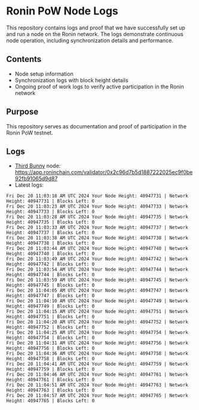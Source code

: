 # Ronin PoW Node Logs

This repository contains logs and proof that we have successfully set up and run a node on the Ronin network. The logs demonstrate continuous node operation, including synchronization details and performance.

## Contents

- Node setup information
- Synchronization logs with block height details
- Ongoing proof of work logs to verify active participation in the Ronin network

## Purpose

This repository serves as documentation and proof of participation in the Ronin PoW testnet.

## Logs

- [Third Bunny](https://thirdbunny.xyz/) node: https://app.roninchain.com/validator/0x2c96d7b5d1887222025ec9f0be92fb91065d9d87
- Latest logs:
```
Fri Dec 20 11:03:18 AM UTC 2024 Your Node Height: 40947731 | Network Height: 40947731 | Blocks Left: 0
Fri Dec 20 11:03:23 AM UTC 2024 Your Node Height: 40947733 | Network Height: 40947733 | Blocks Left: 0
Fri Dec 20 11:03:28 AM UTC 2024 Your Node Height: 40947735 | Network Height: 40947735 | Blocks Left: 0
Fri Dec 20 11:03:33 AM UTC 2024 Your Node Height: 40947737 | Network Height: 40947737 | Blocks Left: 0
Fri Dec 20 11:03:38 AM UTC 2024 Your Node Height: 40947738 | Network Height: 40947738 | Blocks Left: 0
Fri Dec 20 11:03:44 AM UTC 2024 Your Node Height: 40947740 | Network Height: 40947740 | Blocks Left: 0
Fri Dec 20 11:03:49 AM UTC 2024 Your Node Height: 40947742 | Network Height: 40947742 | Blocks Left: 0
Fri Dec 20 11:03:54 AM UTC 2024 Your Node Height: 40947744 | Network Height: 40947744 | Blocks Left: 0
Fri Dec 20 11:03:59 AM UTC 2024 Your Node Height: 40947745 | Network Height: 40947745 | Blocks Left: 0
Fri Dec 20 11:04:05 AM UTC 2024 Your Node Height: 40947747 | Network Height: 40947747 | Blocks Left: 0
Fri Dec 20 11:04:10 AM UTC 2024 Your Node Height: 40947749 | Network Height: 40947749 | Blocks Left: 0
Fri Dec 20 11:04:15 AM UTC 2024 Your Node Height: 40947751 | Network Height: 40947751 | Blocks Left: 0
Fri Dec 20 11:04:20 AM UTC 2024 Your Node Height: 40947752 | Network Height: 40947752 | Blocks Left: 0
Fri Dec 20 11:04:25 AM UTC 2024 Your Node Height: 40947754 | Network Height: 40947754 | Blocks Left: 0
Fri Dec 20 11:04:31 AM UTC 2024 Your Node Height: 40947756 | Network Height: 40947756 | Blocks Left: 0
Fri Dec 20 11:04:36 AM UTC 2024 Your Node Height: 40947758 | Network Height: 40947758 | Blocks Left: 0
Fri Dec 20 11:04:41 AM UTC 2024 Your Node Height: 40947759 | Network Height: 40947759 | Blocks Left: 0
Fri Dec 20 11:04:46 AM UTC 2024 Your Node Height: 40947761 | Network Height: 40947761 | Blocks Left: 0
Fri Dec 20 11:04:51 AM UTC 2024 Your Node Height: 40947763 | Network Height: 40947763 | Blocks Left: 0
Fri Dec 20 11:04:57 AM UTC 2024 Your Node Height: 40947765 | Network Height: 40947765 | Blocks Left: 0
```
